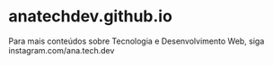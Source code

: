 # anatechdev.github.io

Para mais conteúdos sobre Tecnologia e Desenvolvimento Web, siga instagram.com/ana.tech.dev
